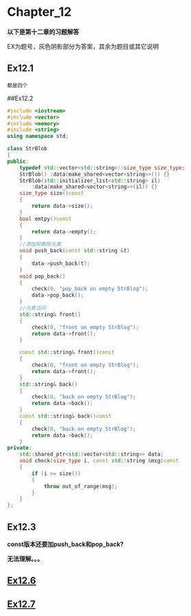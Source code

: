 # Chapter_12

**以下是第十二章的习题解答**

EX为题号，灰色阴影部分为答案，其余为题目或其它说明

## Ex12.1
```
都是四个
```

##Ex12.2
```C++
#include <iostream>
#include <vector>
#include <memory>
#include <string>
using namespace std;

class StrBlob
{
public:
	typedef std::vector<std::string>::size_type size_type;
	StrBlob() :data(make_shared<vector<string>>()) {}
	StrBlob(std::initializer_list<std::string> il)
		:data(make_shared<vector<string>>(il)) {}
	size_type size()const
	{
		return data->size();
	}
	bool emtpy()const
	{
		return data->empty();
	}
	//添加和删除元素
	void push_back(const std::string &t)
	{
		data->push_back(t);
	}
	void pop_back()
	{
		check(0, "pop_back on empty StrBlog");
		data->pop_back();
	}
	//元素访问
	std::string& front()
	{
		check(0, "front on empty StrBlog");
		return data->front();
	}

	const std::string& front()const
	{
		check(0, "front on empty StrBlog");
		return data->front();
	}
	std::string& back()
	{
		check(0, "back on empty StrBlog");
		return data->back();
	}
	const std::string& back()const
	{
		check(0, "back on empty StrBlog");
		return data->back();
	}
private:
	std::shared_ptr<std::vector<std::string>> data;
	void check(size_type i, const std::string &msg)const
	{
		if (i >= size())
		{
			throw out_of_range(msg);
		}
	}
};
```

## Ex12.3

**const版本还要加push_back和pop_back?**

**无法理解。。。**

## [Ex12.6](./12_6.cpp)

## [Ex12.7](./12_7.cpp)
